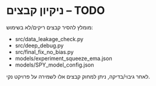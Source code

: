 # ניקיון קבצים – TODO

מומלץ להסיר קבצים ריקים/לא בשימוש:
- src/data_leakage_check.py
- src/deep_debug.py
- src/final_fix_no_bias.py
- models/experiment_squeeze_ema.json
- models/SPY_model_config.json

לאחר גיבוי/בדיקה, ניתן למחוק קבצים אלו לשמירה על פרויקט נקי.
